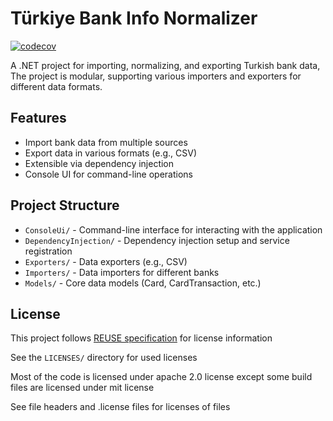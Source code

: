 <!--
SPDX-FileCopyrightText: 2025 Alper Çelik <alper@alper-celik.dev>

SPDX-License-Identifier: Apache-2.0
-->

# Türkiye Bank Info Normalizer

[![codecov](https://codecov.io/gh/Alper-Celik/TurkiyeBankInfoNormalizer/graph/badge.svg?token=zgFqShKXLG)](https://codecov.io/gh/Alper-Celik/TurkiyeBankInfoNormalizer)

A .NET project for importing, normalizing, and exporting Turkish bank data, The 
project is modular, supporting various importers and exporters for different data formats.

## Features
- Import bank data from multiple sources
- Export data in various formats (e.g., CSV)
- Extensible via dependency injection
- Console UI for command-line operations

## Project Structure
- `ConsoleUi/` - Command-line interface for interacting with the application
- `DependencyInjection/` - Dependency injection setup and service registration
- `Exporters/` - Data exporters (e.g., CSV)
- `Importers/` - Data importers for different banks
- `Models/` - Core data models (Card, CardTransaction, etc.)

## License
This project follows [REUSE specification](https://reuse.software/)
for license information

See the `LICENSES/` directory for used licenses

Most of the code is licensed under apache 2.0 license except some build files are licensed under mit license

See file headers and .license files for licenses of files

